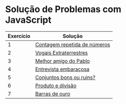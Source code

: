 # Solução de Problemas com JavaScript

| Exercício | Solução                          |
| --------- | -------------------------------- |
| 1         | [Contagem repetida de números]() |
| 2         | [Vogais Extraterrestres]()       |
| 3         | [Melhor amigo do Pablo]()        |
| 4         | [Entrevista embaraçosa]()        |
| 5         | [Conjuntos bons ou ruins?]()     |
| 6         | [Produto e divisão]()            |
| 7         | [Barras de ouro]()               |
